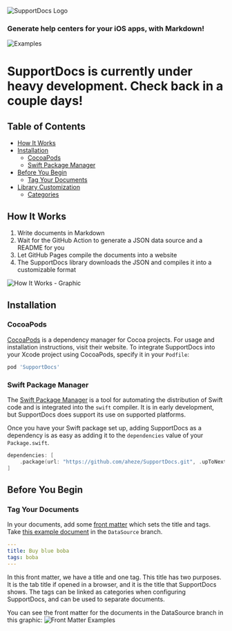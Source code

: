 
![SupportDocs Logo](https://raw.githubusercontent.com/aheze/SupportDocs/main/Assets/SupportDocs.png)

### Generate help centers for your iOS apps, with Markdown!

![Examples](https://raw.githubusercontent.com/aheze/SupportDocs/main/Assets/New%20Header.png)

# SupportDocs is currently under heavy development. Check back in a couple days!

## Table of Contents
- [How It Works](#how-it-works)
- [Installation](#installation)
    - [CocoaPods](#cocoapods)
    - [Swift Package Manager](#swift-package-manager)
- [Before You Begin](#before-you-begin)
    - [Tag Your Documents](#tag-your-documents)
- [Library Customization](Documentation/LibraryCustomization.md)
    - [Categories](Documentation/LibraryCustomization.md#categories)

## How It Works
1. Write documents in Markdown
2. Wait for the GitHub Action to generate a JSON data source and a README for you
3. Let GitHub Pages compile the documents into a website
4. The SupportDocs library downloads the JSON and compiles it into a customizable format

![How It Works - Graphic](https://raw.githubusercontent.com/aheze/SupportDocs/main/Assets/HowItWorks.png)

## Installation
### CocoaPods
[CocoaPods](https://cocoapods.org) is a dependency manager for Cocoa projects. For usage and installation instructions, visit their website. To integrate SupportDocs into your Xcode project using CocoaPods, specify it in your `Podfile`:

```ruby
pod 'SupportDocs'
```

### Swift Package Manager
The [Swift Package Manager](https://swift.org/package-manager/) is a tool for automating the distribution of Swift code and is integrated into the `swift` compiler. It is in early development, but SupportDocs does support its use on supported platforms.

Once you have your Swift package set up, adding SupportDocs as a dependency is as easy as adding it to the `dependencies` value of your `Package.swift`.

```swift
dependencies: [
    .package(url: "https://github.com/aheze/SupportDocs.git", .upToNextMajor(from: "0.0.27"))
]
```


## Before You Begin
### Tag Your Documents
In your documents, add some [front matter](https://jekyllrb.com/docs/front-matter/) which sets the title and tags. Take [this example document](https://github.com/aheze/SupportDocs/blob/DataSource/Sample-Boba/BuyBlueBoba.md) in the `DataSource` branch.
```yaml
---
title: Buy blue boba
tags: boba
---
```

In this front matter, we have a title and one tag. This title has two purposes. It is the tab title if opened in a browser, and it is the title that SupportDocs shows. The tags can be linked as categories when configuring SupportDocs, and can be used to separate documents.

You can see the front matter for the documents in the DataSource branch in this graphic:
![Front Matter Examples](https://raw.githubusercontent.com/aheze/SupportDocs/main/Assets/Categories/colorCategories.png)